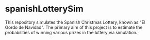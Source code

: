 # spanishLotterySim
This repository simulates the Spanish Christmas Lottery, known as "El Gordo de Navidad". The primary aim of this project is to estimate the probabilities of winning various prizes in the lottery via simulation.
